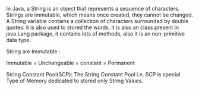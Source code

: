 In Java, a String is an object that represents a sequence of characters.
Strings are immutable, which means once created, they cannot be changed.
A String variable contains a collection of characters surrounded by double quotes: it is also used to stored the words.
it is also an class present in java.Lang package, it contains lots of methods, also it is an non-primitive data type.


String are Immutable : 

Immutable = Unchangeable = constant = Permanent 

String Constant Pool(SCP): 
The String Constant Pool i.e. SCP is special Type of Memory dedicated to stored only String Values.
